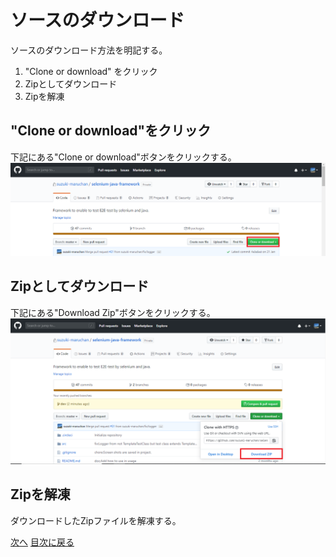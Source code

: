 <head>
        <title>目次</title>
        <meta charset="UTF-8">
        <meta name="viewport" content="width=device-width">
        <link rel="stylesheet" href="../../resources/css/default.css"></link>
</head>
<body>
    <div>
        <h1>ソースのダウンロード</h1>
        <p>ソースのダウンロード方法を明記する。</p>
    </div>
    <div class="index">
        <ol type="1">
            <li>"Clone or download" をクリック</li>
            <li>Zipとしてダウンロード</li>
            <li>Zipを解凍</li>
        </ol>
    </div>
    <div>
        <h2>"Clone or download"をクリック</h2>
        <p>
            下記にある"Clone or download"ボタンをクリックする。<br>
            <img border="0" src="../../resources/img/cloneOrDownloadButton.png">
        </p>
    </div>
        <h2>Zipとしてダウンロード</h2>
        <p>
            下記にある"Download Zip"ボタンをクリックする。<br>
            <img border="0" src="../../resources/img/downloadZip.png">
        </p>
    <div>
        <h2>Zipを解凍</h2>
        <p>
            ダウンロードしたZipファイルを解凍する。
        </p>
    </div>
    <div>
        <a href="setTestEnvironment.md">次へ</a>
        <a href="../index.md">目次に戻る</a>
    </div>
</body>